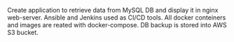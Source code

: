 Create application to retrieve data from MySQL DB
and display it in nginx web-server.
Ansible and Jenkins used as CI/CD tools.
All docker conteiners and images are reated with docker-compose.
DB backup is stored into AWS S3 bucket. 

